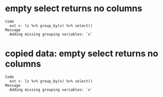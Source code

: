 # empty select returns no columns

    Code
      out <- lz %>% group_by(x) %>% select()
    Message
      Adding missing grouping variables: `x`

# copied data: empty select returns no columns

    Code
      out <- lz %>% group_by(x) %>% select()
    Message
      Adding missing grouping variables: `x`

